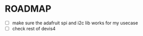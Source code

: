 # ROADMAP

- [ ] make sure the adafruit spi and i2c lib works for my usecase
- [ ] check rest of devis4
